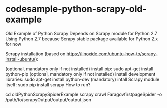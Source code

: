 # codesample-python-scrapy-old-example
Old Example of Python Scrapy
Depends on Scrapy module for Python 2.7 Using Python 2.7 because Scrapy stable package available for Python 2.x for now

Scrapy installation (based on https://linoxide.com/ubuntu-how-to/scrapy-install-ubuntu/):

(optional, mandatory only if not installed) install pip: sudo apt-get install python-pip
(optional, mandatory only if not installed) install development libraries: sudo apt-get install python-dev
(mandatory) intall Scrapy module itself: sudo pip install scrapy
How to run?

cd oldPythonScrapySpiderExample
scrapy crawl FaragovfirstpageSpider -o /path/to/scrapyOutput/output/output.json
